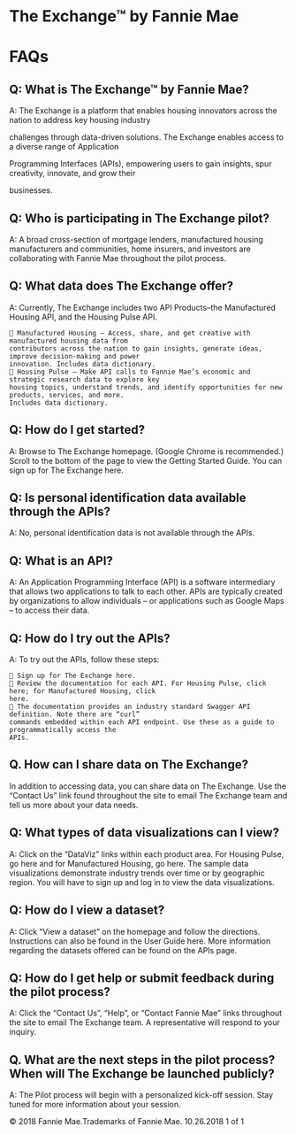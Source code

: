 # The Exchange™ by Fannie Mae 
# FAQs

## Q: What is The Exchange™ by Fannie Mae?

 A: The Exchange is a platform that enables housing innovators across the nation to address key housing industry

 challenges through data-driven solutions. The Exchange enables access to a diverse range of Application

 Programming Interfaces (APIs), empowering users to gain insights, spur creativity, innovate, and grow their

 businesses.

## Q: Who is participating in The Exchange pilot?

A: A broad cross-section of mortgage lenders, manufactured housing manufacturers and communities, home insurers,
and investors are collaborating with Fannie Mae throughout the pilot process.

## Q: What data does The Exchange offer?

A: Currently, The Exchange includes two API Products–the Manufactured Housing API, and the Housing Pulse API.

```
 Manufactured Housing – Access, share, and get creative with manufactured housing data from
contributors across the nation to gain insights, generate ideas, improve decision-making and power
innovation. Includes data dictionary.
 Housing Pulse – Make API calls to Fannie Mae’s economic and strategic research data to explore key
housing topics, understand trends, and identify opportunities for new products, services, and more.
Includes data dictionary.
```
## Q: How do I get started?

A: Browse to The Exchange homepage. (Google Chrome is recommended.) Scroll to the bottom of the page to view the
Getting Started Guide. You can sign up for The Exchange here.

## Q: Is personal identification data available through the APIs?

A: No, personal identification data is not available through the APIs.

## Q: What is an API?

A: An Application Programming Interface (API) is a software intermediary that allows two applications to talk to each
other. APIs are typically created by organizations to allow individuals – or applications such as Google Maps – to access
their data.

## Q: How do I try out the APIs?

A: To try out the APIs, follow these steps:

```
 Sign up for The Exchange here.
 Review the documentation for each API. For Housing Pulse, click here; for Manufactured Housing, click
here.
 The documentation provides an industry standard Swagger API definition. Note there are “curl”
commands embedded within each API endpoint. Use these as a guide to programmatically access the
APIs.
```
## Q. How can I share data on The Exchange?

In addition to accessing data, you can share data on The Exchange. Use the “Contact Us” link found throughout the site to
email The Exchange team and tell us more about your data needs.

## Q: What types of data visualizations can I view?

A: Click on the “DataViz” links within each product area. For Housing Pulse, go here and for Manufactured Housing, go
here. The sample data visualizations demonstrate industry trends over time or by geographic region. You will have to sign
up and log in to view the data visualizations.

## Q: How do I view a dataset?

A: Click “View a dataset” on the homepage and follow the directions. Instructions can also be found in the User Guide
here. More information regarding the datasets offered can be found on the APIs page.

## Q: How do I get help or submit feedback during the pilot process?

A: Click the “Contact Us”, “Help”, or “Contact Fannie Mae” links throughout the site to email The Exchange team. A
representative will respond to your inquiry.

## Q. What are the next steps in the pilot process? When will The Exchange be launched publicly?

 A: The Pilot process will begin with a personalized kick-off session. Stay tuned for more information about your session.



© 2018 Fannie Mae.Trademarks of Fannie Mae.                                                            10.26.2018    1 of 1

